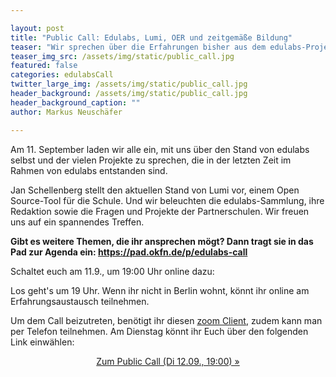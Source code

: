 ```yaml
---

layout: post
title: "Public Call: Edulabs, Lumi, OER und zeitgemäße Bildung"
teaser: "Wir sprechen über die Erfahrungen bisher aus dem edulabs-Projekt und das Lumi-Projekt stellt sich vor, eine mobile Lösung für individualisierten Unterricht."
teaser_img_src: /assets/img/static/public_call.jpg
featured: false
categories: edulabsCall
twitter_large_img: /assets/img/static/public_call.jpg
header_background: /assets/img/static/public_call.jpg
header_background_caption: ""
author: Markus Neuschäfer

---
```

Am 11. September laden wir alle ein, mit uns über den Stand von edulabs selbst und der vielen Projekte zu sprechen, die in der letzten Zeit im Rahmen von edulabs entstanden sind. 

Jan Schellenberg stellt den aktuellen Stand von Lumi vor, einem Open Source-Tool für die Schule. Und wir beleuchten die edulabs-Sammlung, ihre Redaktion sowie die Fragen und Projekte der Partnerschulen. Wir freuen uns auf ein spannendes Treffen.

**Gibt es weitere Themen, die ihr ansprechen mögt? Dann tragt sie in das Pad zur Agenda ein: https://pad.okfn.de/p/edulabs-call**

 Schaltet euch am 11.9., um 19:00 Uhr online dazu:

Los geht's um 19 Uhr. Wenn ihr nicht in Berlin wohnt, könnt ihr online am Erfahrungsaustausch teilnehmen. 

Um dem Call beizutreten, benötigt ihr diesen [zoom Client](https://zoom.us/download#client_4meeting), zudem kann man per Telefon teilnehmen. Am Dienstag könnt ihr Euch über den folgenden Link einwählen:
           <center><a class="btn btn-lg btn-default"
              href="https://zoom.us/j/404711202"
              role="button">Zum Public Call (Di 12.09., 19:00) »</a></center><br>

